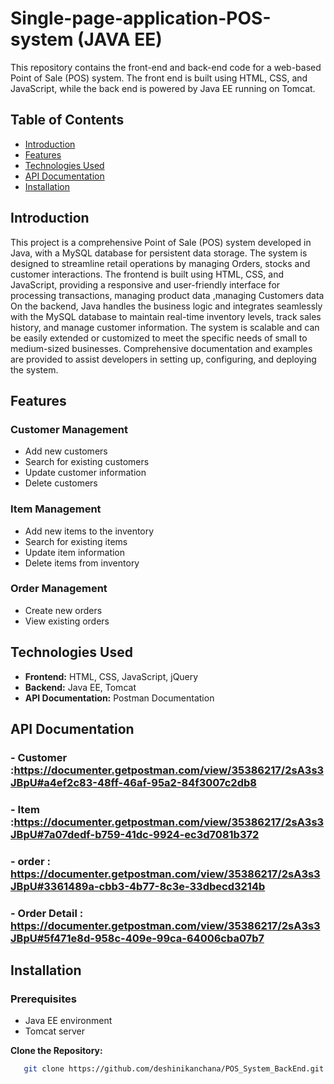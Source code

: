 # Single-page-application-POS-system (JAVA EE)

This repository contains the front-end and back-end code for a web-based Point of Sale (POS) system. The front end is built using HTML, CSS, and JavaScript, while the back end is powered by Java EE running on Tomcat.

## Table of Contents
- [Introduction](#introduction)
- [Features](#features)
- [Technologies Used](#technologies-used)
- [API Documentation](#apidocumentation)
- [Installation](#installation)


## Introduction
This project is a comprehensive Point of Sale (POS) system developed in Java, with a MySQL database for persistent data storage. The system is designed to streamline retail operations by managing Orders,  stocks and  customer interactions. The frontend is built using HTML, CSS, and JavaScript, providing a responsive and user-friendly interface for processing transactions, managing product data ,managing Customers data On the backend, Java handles the business logic and integrates seamlessly with the MySQL database to maintain real-time inventory levels, track sales history, and manage customer information. The system is scalable and can be easily extended or customized to meet the specific needs of small to medium-sized businesses. Comprehensive documentation and examples are provided to assist developers in setting up, configuring, and deploying the system.

## Features

### Customer Management
- Add new customers
- Search for existing customers
- Update customer information
- Delete customers

### Item Management
- Add new items to the inventory
- Search for existing items
- Update item information
- Delete items from inventory

### Order Management
- Create new orders
- View existing orders

## Technologies Used
- **Frontend:** HTML, CSS, JavaScript, jQuery
- **Backend:** Java EE, Tomcat
- **API Documentation:** Postman Documentation

## API Documentation

### - Customer :https://documenter.getpostman.com/view/35386217/2sA3s3JBpU#a4ef2c83-48ff-46af-95a2-84f3007c2db8
### -  Item :https://documenter.getpostman.com/view/35386217/2sA3s3JBpU#7a07dedf-b759-41dc-9924-ec3d7081b372
### - order : https://documenter.getpostman.com/view/35386217/2sA3s3JBpU#3361489a-cbb3-4b77-8c3e-33dbecd3214b
### - Order Detail : https://documenter.getpostman.com/view/35386217/2sA3s3JBpU#5f471e8d-958c-409e-99ca-64006cba07b7


## Installation

### Prerequisites
- Java EE environment
- Tomcat server

**Clone the Repository:**  
```bash
   git clone https://github.com/deshinikanchana/POS_System_BackEnd.git
```
